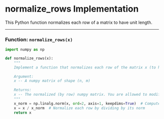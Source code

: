 # normalize_rows Implementation

This Python function normalizes each row of a matrix to have unit length.

---

### Function: `normalize_rows(x)`

```python
import numpy as np

def normalize_rows(x):
    """
    Implement a function that normalizes each row of the matrix x (to have unit length).
    
    Argument:
    x -- A numpy matrix of shape (n, m)
    
    Returns:
    x -- The normalized (by row) numpy matrix. You are allowed to modify x.
    """
    x_norm = np.linalg.norm(x, ord=2, axis=1, keepdims=True)  # Compute the L2 norm of each row
    x = x / x_norm  # Normalize each row by dividing by its norm
    return x

